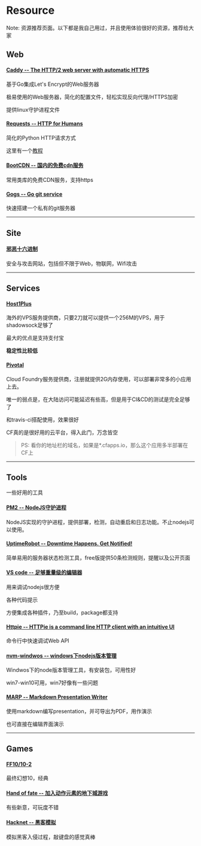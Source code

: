 # Resource

Note: 资源推荐页面。以下都是我自己用过，并且使用体验很好的资源，推荐给大家

## Web

#### [Caddy -- The HTTP/2 web server with automatic HTTPS](https://caddyserver.com/)

基于Go集成Let's Encrypt的Web服务器

极易使用的Web服务器，简化的配置文件，轻松实现反向代理/HTTPS加密

提供linux守护进程文件

#### [Requests -- HTTP for Humans](http://www.python-requests.org/en/master/)

简化的Python HTTP请求方式

这里有一个[教程](http://blog.csdn.net/iloveyin/article/details/21444613)


#### [BootCDN -- 国内的免费cdn服务](http://www.bootcdn.cn/)

常用类库的免费CDN服务，支持https

#### [Gogs -- Go git service](https://gogs.io)

快速搭建一个私有的git服务器

---

## Site

#### [邪恶十六进制](http://www.evil0x.com/)

安全与攻击网站，包括但不限于Web，物联网，Wifi攻击

---

## Services

#### [Host1Plus](https://www.host1plus.com/)

海外的VPS服务提供商，只要2刀就可以提供一个256M的VPS，用于shadowsock足够了

最大的优点是支持支付宝

**稳定性比较低**

#### [Pivotal](https://pivotal.io/)

Cloud Foundry服务提供商，注册就提供2G内存使用，可以部署非常多的小应用上去。

唯一的弱点是，在大陆访问可能延迟有些高，但是用于CI&CD的测试是完全足够了

和travis-ci搭配使用，效果很好

CF真的是很好用的云平台，得入此门，万念皆空

> PS: 看你的地址栏的域名，如果是*.cfapps.io，那么这个应用多半部署在CF上

---

## Tools

一些好用的工具

#### [PM2 -- NodeJS守护进程](https://www.npmjs.com/package/pm2)

NodeJS实现的守护进程，提供部署，检测，自动重启和日志功能。不止nodejs可以使用。

#### [UptimeRobot -- Downtime Happens. Get Notified!](https://uptimerobot.com/)

简单易用的服务器状态检测工具，free版提供50条检测规则，提醒以及公开页面

#### [VS code -- 足够重量级的编辑器](https://code.visualstudio.com)

用来调试nodejs很方便

各种代码提示

方便集成各种插件，乃至build，package都支持

#### [Httpie -- HTTPie is a command line HTTP client with an intuitive UI](https://httpie.org/)

命令行中快速调试Web API

#### [nvm-windwos -- windows下nodejs版本管理](https://github.com/coreybutler/nvm-windows)

Windwos下的node版本管理工具，有安装包，可用性好

win7-win10可用，win7好像有一些问题

#### [MARP -- Markdown Presentation Writer](https://yhatt.github.io/marp/)

使用markdown编写presentation，并可导出为PDF，用作演示

也可直接在编辑界面演示

---

## Games

#### [FF10/10-2](http://baike.baidu.com/link?url=nQgnVhJb-_NfC8rxHADdsEUZRVBovyz78bH-mQhQK5qFwd-1a9vNwFpQwmgy6jnnPAgneh3mIjEX93laEupqxq)

最终幻想10，经典

#### [Hand of fate -- 加入动作元素的地下城游戏](http://t.cn/RcdZ1mu)

有些新意，可玩度不错


#### [Hacknet -- 黑客模拟](#)

模拟黑客入侵过程，敲键盘的感觉真棒